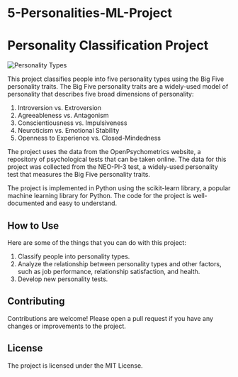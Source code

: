 # 5-Personalities-ML-Project
# Personality Classification Project

![Personality Types](personality_types.jpg)

This project classifies people into five personality types using the Big Five personality traits. The Big Five personality traits are a widely-used model of personality that describes five broad dimensions of personality:

1. Introversion vs. Extroversion
2. Agreeableness vs. Antagonism
3. Conscientiousness vs. Impulsiveness
4. Neuroticism vs. Emotional Stability
5. Openness to Experience vs. Closed-Mindedness

The project uses the data from the OpenPsychometrics website, a repository of psychological tests that can be taken online. The data for this project was collected from the NEO-PI-3 test, a widely-used personality test that measures the Big Five personality traits.

The project is implemented in Python using the scikit-learn library, a popular machine learning library for Python. The code for the project is well-documented and easy to understand.

## How to Use

Here are some of the things that you can do with this project:

1. Classify people into personality types.
2. Analyze the relationship between personality types and other factors, such as job performance, relationship satisfaction, and health.
3. Develop new personality tests.

## Contributing

Contributions are welcome! Please open a pull request if you have any changes or improvements to the project.

## License

The project is licensed under the MIT License.
